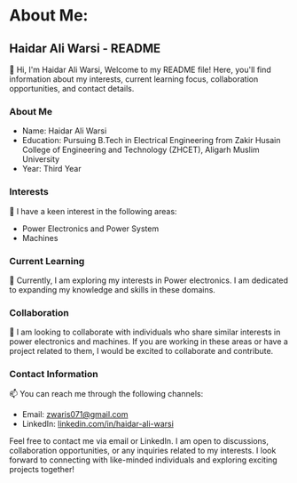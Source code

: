 # About Me:
## Haidar Ali Warsi - README

👋 Hi, I'm Haidar Ali Warsi, Welcome to my README file! Here, you'll find information about my interests, current learning focus, collaboration opportunities, and contact details.

### About Me
- Name: Haidar Ali Warsi
- Education: Pursuing B.Tech in Electrical Engineering from Zakir Husain College of Engineering and Technology (ZHCET), Aligarh Muslim University
- Year: Third Year

### Interests
👀 I have a keen interest in the following areas:
- Power Electronics and Power System
- Machines

### Current Learning
🌱 Currently, I am exploring my interests in Power electronics. I am dedicated to expanding my knowledge and skills in these domains.

### Collaboration
💞️ I am looking to collaborate with individuals who share similar interests in power electronics and machines. If you are working in these areas or have a project related to them, I would be excited to collaborate and contribute.

### Contact Information
📫 You can reach me through the following channels:
- Email: zwaris071@gmail.com
- LinkedIn: [linkedin.com/in/haidar-ali-warsi](www.linkedin.com/in/haidar-ali-warsi)

Feel free to contact me via email or LinkedIn. I am open to discussions, collaboration opportunities, or any inquiries related to my interests. I look forward to connecting with like-minded individuals and exploring exciting projects together!
